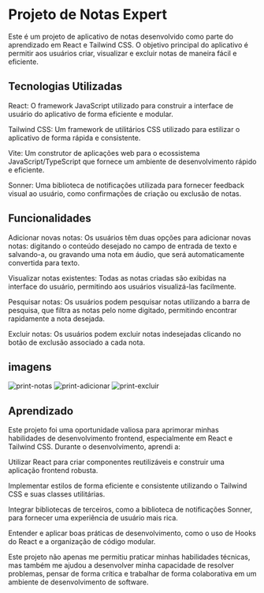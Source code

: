 # Projeto de Notas Expert

Este é um projeto de aplicativo de notas desenvolvido como parte do aprendizado em React e Tailwind CSS. O objetivo principal do aplicativo é permitir aos usuários criar, visualizar e excluir notas de maneira fácil e eficiente.

##  Tecnologias Utilizadas

React: O framework JavaScript utilizado para construir a interface de usuário do aplicativo de forma eficiente e modular.

Tailwind CSS: Um framework de utilitários CSS utilizado para estilizar o aplicativo de forma rápida e consistente.

Vite: Um construtor de aplicações web para o ecossistema JavaScript/TypeScript que fornece um ambiente de desenvolvimento rápido e eficiente.

Sonner: Uma biblioteca de notificações utilizada para fornecer feedback visual ao usuário, como confirmações de criação ou exclusão de notas.

## Funcionalidades

Adicionar novas notas: Os usuários têm duas opções para adicionar novas notas: digitando o conteúdo desejado no campo de entrada de texto e salvando-a, ou gravando uma nota em áudio, que será automaticamente convertida para texto.

Visualizar notas existentes: Todas as notas criadas são exibidas na interface do usuário, permitindo aos usuários visualizá-las facilmente.

Pesquisar notas: Os usuários podem pesquisar notas utilizando a barra de pesquisa, que filtra as notas pelo nome digitado, permitindo encontrar rapidamente a nota desejada.

Excluir notas: Os usuários podem excluir notas indesejadas clicando no botão de exclusão associado a cada nota.

## imagens
![print-notas](https://github.com/PedroNunes22/React-notes/assets/119435629/3a134df6-70b0-4ae4-9e11-8b6b7b53a420)
![print-adicionar](https://github.com/PedroNunes22/React-notes/assets/119435629/5a5aed4e-712b-430e-a5cd-6a51d9e160ed)
![print-excluir](https://github.com/PedroNunes22/React-notes/assets/119435629/267c6bba-2389-4b81-941c-ba2b8bb59c43)

## Aprendizado

Este projeto foi uma oportunidade valiosa para aprimorar minhas habilidades de desenvolvimento frontend, especialmente em React e Tailwind CSS. Durante o desenvolvimento, aprendi a:

Utilizar React para criar componentes reutilizáveis e construir uma aplicação frontend robusta.

Implementar estilos de forma eficiente e consistente utilizando o Tailwind CSS e suas classes utilitárias.

Integrar bibliotecas de terceiros, como a biblioteca de notificações Sonner, para fornecer uma experiência de usuário mais rica.

Entender e aplicar boas práticas de desenvolvimento, como o uso de Hooks do React e a organização de código modular.

Este projeto não apenas me permitiu praticar minhas habilidades técnicas, mas também me ajudou a desenvolver minha capacidade de resolver problemas, pensar de forma crítica e trabalhar de forma colaborativa em um ambiente de desenvolvimento de software.
